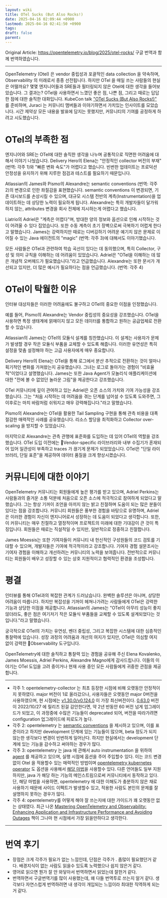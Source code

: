 ```yaml
---
layout: wiki
title: OTel Sucks (But Also Rocks!)
date: 2025-04-16 02:09:44 +0900
lastmod: 2025-04-16 02:41:50 +0900
tags: 
draft: false
parent: 
---
```

Original Article: https://opentelemetry.io/blog/2025/otel-rocks/
구글 번역과 함께 번역하였습니다.

---

OpenTelemetry (Otel) 은 vendor 중립성과 포괄적인 data collection 을 약속하며, Observability 의 미래로서 종종 선전됩니다. 하지만 OTel 을 매일 쓰는 사람들의 현실은 어떨까요? 몇몇 엔지니어들과 SRE들과 필터링되지 않은 Otel에 대한 생각을 들어보았습니다. 그 결과는? OTel을 사용하면서 느꼈던 좋은 점, 나쁜 점, 그리고 때로는 답답한 점에 대한 솔직한 대화입니다.
KubeCon talk ["OTel Sucks (But Also Rocks!)"](https://sched.co/1txHm) 를 준비하며, Juraci 는 커뮤니티 맴버들과 이야기하면서 가치있는 인사이트를 모았습니다. 시간 제약상 모든 내용을 발표에 담지는 못했지만, 커뮤니티의 기여를 공정하게 하려고 시도했습니다.

# OTel의 부족한 점
엔지니어와 SRE는 OTel에 대한 솔직한 생각을 나누며 공통적으로 직면한 어려움에 대해서 이야기 나눴습니다. Delivery Hero의 Elena는 "안정적인 collector 버전의 부재" (번역: 각주 1)와 "빠른 변화 속도"가 어렵다고 했습니다. 빈번한 업데이트는 프로덕션 안정성을 유지하기 위해 지루한 점검과 테스트를 필요하기 때문입니다.

Atlassian의 James와 Pismo의 Alexandre는 semantic conventions (번역: 각주 2)의 변경으로 인한 좌절감을 표현했습니다. semantic conventions 이 변경되면, 기존 대시보드를 손상시킬 수 있으며, 대규모 시스템 전반의 계측(Instrumentation)을 업데이트하는 데 상당한 노력이 필요하게 됩니다. Alexandre는 특히 개발자들이 달가워하지 않는, attributes 변경을 회사 전체에 지시하는게 어렵다고 했습니다.

Liatrio의 Adriel은 "계측은 어렵다"며, 방대한 양의 정보와 옵션으로 인해 시작하는 것이 어려울 수 있다 집었습니다. 또한 수동 계측이 초기 장벽으로써 극복하기 어렵게 한다고 말했습니다. James는 강력하지만 때로는 디버깅하기 어려운 예기치 않은 문제로 이어질 수 있는 Java 에이전트의 "magic" (번역: 각주 3)에 대해서도 이야기했습니다.

모든 사람들은 OTel과 관련하여 학습 곡선이 있다는 데 동의했으며, 특히 Collector, 구성 및 의미 규칙을 이해하는 데 어려움이 있었습니다. Adriel은 "OTel을 이해하는 데 많은 개념적 오버헤드가 필요했습니다."라고 언급했습니다. Alexandre는 또한 문서가 개선되고 있지만, 더 많은 예시가 필요하다는 점을 언급했습니다. (번역: 각주 4)

# OTel이 탁월한 이유
인터뷰 대상자들은 이러한 어려움에도 불구하고 OTel의 중요한 이점을 인정했습니다.

예를 들어, Pismo의 Alexandre는 Vendor 중립성의 중요성을 강조했습니다. OTel을 사용하면 특정 생태계에 얽매이지 않고 모든 데이터를 통합하고 원하는 공급업체로 전환할 수 있습니다.

Atlassian의 James는 OTel의 모듈식 설계를 칭찬했습니다. 이 설계는 사용자가 문제가 발생할 경우 작은 모듈식 부품을 교체할 수 있도록 해줍니다. 이러한 유연성은 특히 설정을 맞춤 설정해야 하는 고급 사용자에게 매우 중요합니다.

Delivery Hero의 Elena는 OTel을 통해 로그에서 분산 추적으로 전환하는 것이 얼마나 획기적인 변화를 가져왔는지 공유했습니다. 그녀는 로그로 돌아가는 경험이 "비효율적"이었다고 설명했습니다. James는 또한 Java Agent가 모놀리식 애플리케이션에 대한 "전에 볼 수 없었던 놀라운 그림"을 제공한다고 강조했습니다.

OTel 커뮤니티에 깊이 관여하고 있는 Adriel은 오픈 소스의 가치와 기여 가능성을 강조했습니다. 그는 "처음 시작하는 데 어려움을 겪는 단계를 넘어설 수 있도록 도와주면, 그 이후로는 마치 바람처럼 쉬워지고 매우 강력해집니다."라고 말했습니다.

Pismo의 Alexandre는 OTel을 활용한 Tail Sampling 구현을 통해 관측 비용을 대폭 절감한 매력적인 사례를 공유했습니다. 리소스 할당을 최적화하고 Collector over-scaling 을 방지할 수 있었습니다.

마지막으로 Alexandre는 관측 관행에 표준화를 도입하는 데 있어 OTel의 역할을 강조했습니다. OTel 도입 이전에는 Vendor-specific 라이브러리와 내부 수집기가 혼재되어 있어 일관성이 부족하고 traces 가 끊기게 문제가 되었었습니다. OTel은 "단일 라이브러리, 단일 표준"을 제공하여 데이터 품질을 크게 향상시켰습니다.


# 커뮤니티에 대한 이야기
OpenTelemetry 커뮤니티는 회원들에게 높은 평가를 받고 있으며, Adriel Perkins는 사람들과의 즐거운 소통 덕분에 처음으로 오픈 소스에 적극적으로 참여하게 되었다고 말했습니다. 그는 항상 기꺼이 조언을 아끼지 않는 밝고 친절하며 도움이 되는 많은 분들이 있다는 점을 강조합니다. 커뮤니티 회원들은 풍부한 경험을 바탕으로 유명하며, Adriel은 이러한 경험이 자신이 엔지니어로서 성장하는 데 도움이 되었다고 생각합니다. 또한, 이 커뮤니티는 매우 친절하고 열정적이며 프로젝트의 미래에 대한 기대감이 큰 것이 특징입니다. 회원들은 때로는 직설적일 수 있지만, 일반적으로 정중하고 친절합니다.

James Moessis는 또한 기여자들이 커뮤니티 내 헌신적인 구성원들의 코드 검토를 기대할 수 있으며, 개발자들은 기여에 적극적이라고 강조합니다. 기여자 경험 설문조사는 기여자 경험을 이해하고 개선하려는 커뮤니티의 노력을 보여줍니다. 전반적으로 커뮤니티는 회원들이 배우고 성장할 수 있는 상호 지원적이고 협력적인 환경을 조성합니다.


# 평결
인터뷰를 통해 OTel과의 복잡한 관계가 드러났습니다. 완벽한 솔루션은 아니며, 상당한 어려움이 따릅니다. 하지만 복잡성을 기꺼이 헤쳐나가려는 사람들에게 OTel은 강력한 기능과 상당한 이점을 제공합니다. Atlassian의 James는 "OTel이 아무리 성능이 좋지 않더라도, 좋은 점은 여기저기 작은 모듈식 부품들을 교체할 수 있도록 설계되었다는 것입니다."라고 말했습니다.

궁극적으로 OTel의 가치는 유연성, 벤더 중립성, 그리고 복잡한 시스템에 대한 심층적인 통찰력에 있습니다. 성장 과정의 어려움과 개선의 여지가 있지만, OTel은 의심할 여지 없이 강력한 Observability 도구입니다.

OpenTelemetry에 대한 솔직하고 통찰력 있는 경험을 공유해 주신 Elena Kovalenko, James Moessis, Adriel Perkins, Alexandre Magno에게 감사드립니다. 이들의 이야기는 OTel 도입을 고려 중이거나 현재 사용 중인 모든 사람들에게 귀중한 관점을 제공합니다.

---
- 각주 1: opentelemetry-collector 는 최초 등장한 시점에 비해 오랫동안 안정적이지 못하였다. major 버전이 1로 올라갔으나, 사용자들은 오랫동안 major 0버전을 사용하였으며, 현 시점에는 [v1.30.0/v0.124.0](https://github.com/open-telemetry/opentelemetry-collector/releases/tag/v0.124.0) 이 가장 최신버전이다. [0.63.0](https://github.com/open-telemetry/opentelemetry-collector/releases/tag/v0.63.0) 버전이 2022/10/27 에 릴리즈 된걸 감안한다면, 약 2년 반동안 60 버전 넘게 업그레이드가 되었고, 이 과정중에 수많은 기능들이 deprecated 되어, 버전을 따라가려면 configuration 업그레이드에 피로도가 높다.
- 각주 2: opentelemetry 는 [semantic conventions](https://opentelemetry.io/docs/concepts/semantic-conventions/) 을 제시하고 있으며, 이를 표준이라고 하지만 development 단계에 있는 기능들이 많으며, beta 정도가 되지 않는한 생각보다 변경이 빈번하게 일어난다. 하지만 현실에서는 development 단계에 있는 기능을 감수하고 써야하는 경우가 많다.
- 각주 3: opentelemetry 는 java 에 관해서 auto instrumentation 을 위하여 [agent](https://opentelemetry.io/docs/zero-code/java/agent/) 를 제공하고 있으며, 실행 시점에 옵션을 주어 주입할수 있다. 이는 코드 변경 없이 Otel 을 적용할수 있는 매력적인 방법이며 [opentelemetry kubernetes operator](https://opentelemetry.io/docs/platforms/kubernetes/operator/automatic/#java) 도 옵션을 사용해서 [해당 마법](https://github.com/open-telemetry/opentelemetry-operator/blob/e330c69f57cd3f995c04866765656122d27fadc5/pkg/instrumentation/javaagent.go#L16)을 사용할수 있다. 다른 언어들도 일부 지원하지만, java 가 해당 하는 기능의 메인스트림으로써 커뮤니티에서 동작하고 있다. 단, 해당 마법을 사용하면, opentelemetry 에 대한 이해도가 충분하지 않은 채로 사용하기 때문에 사이드 이펙트가 발생할수 있고, 적용한 사람도 본인의 문제를 잘 설명하지 못하는 경우가 많다.
- 각주 4: opentelemetry를 어떻게 해야 잘 쓰는지에 대한 가이드가 꽤 오랫동안 없는 상태였다. 최근 나온 [Mastering OpenTelemetry and Observability: Enhancing Application and Infrastructure Performance and Avoiding Outages](https://www.amazon.com/Mastering-OpenTelemetry-Observability-Application-Infrastructure/dp/1394253125) 책이 그나마 현 시점에서 가장 읽을만하다고 생각한다.

---
# 번역 후기
- 장점은 크게 각주가 필요가 없는 느낌인데, 단점은 각주가 . 좀많이 필요했던거 같다. 배경지식이 없는 사람도 읽을수 있도록 노력했으나 쉽지 않은거 같다.
- 영어로 읽으면 뭔가 잘 안 와닿아서 번역하면서 읽었는데 잘한거 같다.
- 번역하면서 구글번역기를 많이 사용했는데, 왜 다들 번역투로 쓰는지 알거 같다. 생각보다 자연스럽게 번역하려면 내 생각이 개입되는 느낌이라 최대한 직역하게 되는거 같다.